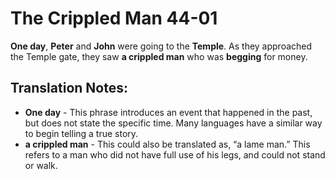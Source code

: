 The Crippled Man 44-01
========================


**One day**, **Peter** and **John** were going to the **Temple**. As
they approached the Temple gate, they saw **a crippled man** who was
**begging** for money.

Translation Notes:
------------------

-   **One day** - This phrase introduces an event that happened in the
    past, but does not state the specific time. Many languages have a
    similar way to begin telling a true story.
-   **a crippled man** - This could also be translated as, “a lame
man.”
    This refers to a man who did not have full use of his legs, and
    could not stand or walk.

